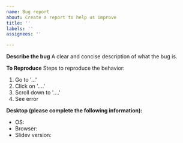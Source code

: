 ```yaml
---
name: Bug report
about: Create a report to help us improve
title: ''
labels: ''
assignees: ''

---
```


<!-- ⚠️ Please DON'T ignore the issue template -->

<!-- 💡 Consider upgrading to the latest version before sending the issue -->

**Describe the bug**
A clear and concise description of what the bug is.

**To Reproduce**
Steps to reproduce the behavior:
1. Go to '...'
2. Click on '....'
3. Scroll down to '....'
4. See error

**Desktop (please complete the following information):**
 - OS:
 - Browser:
 - Slidev version:

